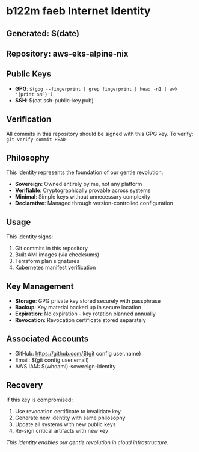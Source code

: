 # b122m faeb Internet Identity
## Generated: $(date)
## Repository: aws-eks-alpine-nix

## Public Keys
- **GPG**: `$(gpg --fingerprint | grep fingerprint | head -n1 | awk '{print
$NF}')`
- **SSH**: $(cat ssh-public-key.pub)

## Verification
All commits in this repository should be signed with this GPG key.
To verify: `git verify-commit HEAD`

## Philosophy
This identity represents the foundation of our gentle revolution:
- **Sovereign**: Owned entirely by me, not any platform
- **Verifiable**: Cryptographically provable across systems
- **Minimal**: Simple keys without unnecessary complexity
- **Declarative**: Managed through version-controlled configuration

## Usage
This identity signs:
1. Git commits in this repository
2. Built AMI images (via checksums)
3. Terraform plan signatures
4. Kubernetes manifest verification

## Key Management
- **Storage**: GPG private key stored securely with passphrase
- **Backup**: Key material backed up in secure location
- **Expiration**: No expiration - key rotation planned annually
- **Revocation**: Revocation certificate stored separately

## Associated Accounts
- GitHub: https://github.com/$(git config user.name)
- Email: $(git config user.email)
- AWS IAM: $(whoami)-sovereign-identity

## Recovery
If this key is compromised:
1. Use revocation certificate to invalidate key
2. Generate new identity with same philosophy
3. Update all systems with new public keys
4. Re-sign critical artifacts with new key

*This identity enables our gentle revolution in cloud infrastructure.*
